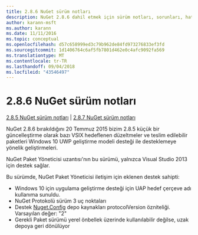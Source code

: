 ```yaml
---
title: 2.8.6 NuGet sürüm notları
description: NuGet 2.8.6 dahil etmek için sürüm notları, sorunları, hata düzeltmeleri, eklenen özellikler ve dcr bilinir.
author: karann-msft
ms.author: karann
ms.date: 11/11/2016
ms.topic: conceptual
ms.openlocfilehash: d57c658999ed3c79b962de84fd973276833ef3fd
ms.sourcegitcommit: 1d1406764c6af5fb7801d462e0c4afc9092fa569
ms.translationtype: MT
ms.contentlocale: tr-TR
ms.lasthandoff: 09/04/2018
ms.locfileid: "43546497"
---
```

# <a name="nuget-286-release-notes"></a>2.8.6 NuGet sürüm notları

[2.8.5 NuGet sürüm notları](../release-notes/nuget-2.8.5.md) | [2.8.7 NuGet sürüm notları](../release-notes/nuget-2.8.7.md)

NuGet 2.8.6 bırakıldığını 20 Temmuz 2015 bizim 2.8.5 küçük bir güncelleştirme olarak bazı VSIX hedeflenen düzeltmeler ve teslim edilebilir paketleri Windows 10 UWP geliştirme modeli desteği ile desteklemeye yönelik geliştirmeleri.

NuGet Paket Yöneticisi uzantısı'nın bu sürümü, yalnızca Visual Studio 2013 için destek sağlar.

Bu sürümde, NuGet Paket Yöneticisi iletişim için eklenen destek sahipti:

* Windows 10 için uygulama geliştirme desteği için UAP hedef çerçeve adı kullanıma sunuldu.
* NuGet Protokolü sürüm 3 uç noktaları
* Destek [Nuget.Config](../consume-packages/configuring-nuget-behavior.md) depo kaynakları protocolVersion özniteliği. Varsayılan değer: "2"
* Gerekli Paket sürümü yerel önbellek üzerinde kullanılabilir değilse, uzak depoya geri dönülüyor